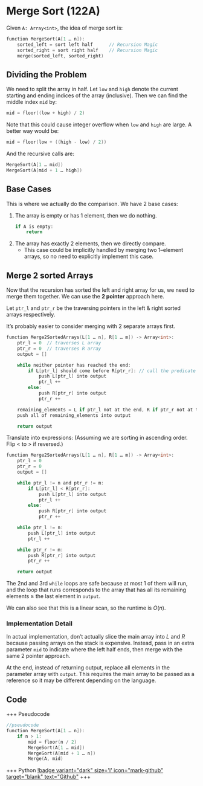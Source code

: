 # Merge Sort (122A)

Given `A: Array<int>`, the idea of merge sort is:

```c
function MergeSort(A[1 … n]):
	sorted_left = sort left half      // Recursion Magic
	sorted_right = sort right half    // Recursion Magic
	merge(sorted_left, sorted_right)
```

## Dividing the Problem

We need to split the array in half. Let `low` and `high` denote the current starting and ending indices of the array (inclusive). Then we can find the middle index `mid` by:

```c
mid = floor((low + high) / 2)
```

Note that this could cause integer overflow when `low` and `high` are large. A better way would be:

```c
mid = floor(low + ((high - low) / 2))
```

And the recursive calls are:

```c
MergeSort(A[1 … mid])
MergeSort(A[mid + 1 … high])
```

## Base Cases

This is where we actually do the comparison. We have 2 base cases:

1. The array is empty or has 1 element, then we do nothing.
   ```c
   if A is empty:
       return
   ```
2. The array has exactly 2 elements, then we directly compare.
   - This case could be implicitly handled by merging two 1–element arrays, so no need to explicitly implement this case.

## Merge 2 sorted Arrays

Now that the recursion has sorted the left and right array for us, we need to merge them together. We can use the **2 pointer** approach here.

Let `ptr_l` and `ptr_r` be the traversing pointers in the left & right sorted arrays respectively.

It’s probably easier to consider merging with 2 separate arrays first.

```c
function Merge2SortedArrays(L[1 … n], R[1 … m]) -> Array<int>:
	ptr_l = 0  // traverses L array
	ptr_r = 0  // traverses R array
	output = []

	while neither pointer has reached the end:
		if L[ptr_l] should come before R[ptr_r]: // call the predicate here
			push L[ptr_l] into output
			ptr_l ++
		else:
			push R[ptr_r] into output
			ptr_r ++

	remaining_elements = L if ptr_l not at the end, R if ptr_r not at the end
	push all of remaining_elements into output

	return output
```

Translate into expressions: (Assuming we are sorting in ascending order. Flip < to > if reversed.)

```c
function Merge2SortedArrays(L[1 … n], R[1 … m]) -> Array<int>:
	ptr_l = 0
	ptr_r = 0
	output = []

	while ptr_l != n and ptr_r != m:
		if L[ptr_l] < R[ptr_r]:
			push L[ptr_l] into output
			ptr_l ++
		else:
			push R[ptr_r] into output
			ptr_r ++

	while ptr_l != n:
		push L[ptr_l] into output
		ptr_l ++

	while ptr_r != m:
		push R[ptr_r] into output
		ptr_r ++

	return output
```

The 2nd and 3rd `while` loops are safe because at most 1 of them will run, and the loop that runs corresponds to the array that has all its remaining elements $\geqslant$ the last element in `output`. 

We can also see that this is a linear scan, so the runtime is $O(n)$.

### Implementation Detail

In actual implementation, don’t actually slice the main array into $L$ and $R$ because passing arrays on the stack is expensive. Instead, pass in an extra parameter `mid` to indicate where the left half ends, then merge with the same 2 pointer approach. 

At the end, instead of returning output, replace all elements in the parameter array with `output`. This requires the main array to be passed as a reference so it may be different depending on the language.

## Code

+++ Pseudocode
```c
//pseudocode
function MergeSort(A[1 … n]):
	if n > 1:
		mid = floor(n / 2)
		MergeSort(A[1 … mid])
		MergeSort(A[mid + 1 … n])
		Merge(A, mid)
```
+++ Python
[!badge variant="dark" size='l' icon="mark-github" target="blank" text="Github"](https://github.com/tomli380576/ECS122A-Algorithms-python-implementation/blob/main/Implementations/merge-sort.py#L27-L66)
+++